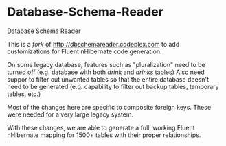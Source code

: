 Database-Schema-Reader
======================

Database Schema Reader

This is a _fork_ of http://dbschemareader.codeplex.com to add customizations for Fluent nHibernate code generation.

On some legacy database, features such as "pluralization" need to be turned off (e.g. database with both _drink_ and _drinks_ tables)
Also need suppor to filter out unwanted tables so that the entire database doesn't need to be generated (e.g. capability to filter out backup tables, temporary tables, etc.)

Most of the changes here are specific to composite foreign keys.
These were needed for a very large legacy system.

With these changes, we are able to generate a full, working Fluent nHibernate mapping for 1500+ tables with their proper relationships.